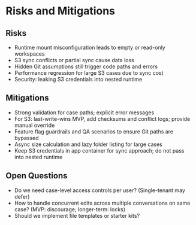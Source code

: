 # Risks and Mitigations

## Risks
- Runtime mount misconfiguration leads to empty or read-only workspaces
- S3 sync conflicts or partial sync cause data loss
- Hidden Git assumptions still trigger code paths and errors
- Performance regression for large S3 cases due to sync cost
- Security: leaking S3 credentials into nested runtime

## Mitigations
- Strong validation for case paths; explicit error messages
- For S3: last-write-wins MVP, add checksums and conflict logs; provide manual override
- Feature flag guardrails and QA scenarios to ensure Git paths are bypassed
- Async size calculation and lazy folder listing for large cases
- Keep S3 credentials in app container for sync approach; do not pass into nested runtime

## Open Questions
- Do we need case-level access controls per user? (Single-tenant may defer)
- How to handle concurrent edits across multiple conversations on same case? (MVP: discourage; longer-term: locks)
- Should we implement file templates or starter kits?

